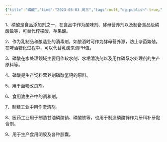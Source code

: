 ```yaml
---
{"title":"磷酸","time":"2023-05-03 周三","tags":null,"dg-publish":true,"permalink":"/300 评价/Z 配料详解/磷酸/","dgPassFrontmatter":true,"created":"2024-01-25T18:45:04.000+08:00","updated":"2024-01-25T18:45:04.000+08:00"}
---
```



1、磷酸是食品添加剂之一，在食品中作为酸味剂、酵母营养剂以及制备食品级磷酸盐等，可替代柠檬酸、苹果酸。

2、作为乳制品和酿造业的消毒剂，如酿酒时可作为酵母营养源，防止杂菌繁殖。在啤酒糖化过程中，可以代替乳酸来调PH值。

3、磷酸在水处理领域主要用作软水剂、水垢清洗剂以及用作磷系水处理剂的生产原料等。

4、磷酸是生产饲料营养剂磷酸氢钙的原料。

5、用于面粉改良剂。

6、食用油生产中的调和剂。

7、制糖工业中用作澄清剂。

8、医药工业用于制造甘油磷酸钠、磷酸铁等，也用于制造磷酸锌作为牙科补牙黏合剂。

9、用于生产食用明胶及各种胶囊。